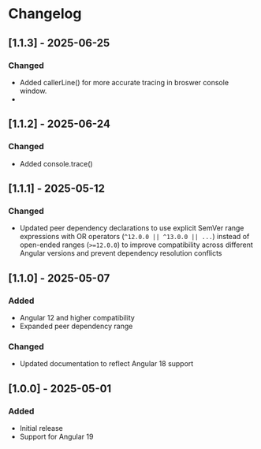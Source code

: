 # Changelog

## [1.1.3] - 2025-06-25

### Changed
- Added callerLine() for more accurate tracing in broswer console window.
- 
## [1.1.2] - 2025-06-24

### Changed
- Added console.trace()


## [1.1.1] - 2025-05-12

### Changed
- Updated peer dependency declarations to use explicit SemVer range expressions with OR operators (`^12.0.0 || ^13.0.0 || ...`) instead of open-ended ranges (`>=12.0.0`) to improve compatibility across different Angular versions and prevent dependency resolution conflicts

## [1.1.0] - 2025-05-07

### Added
- Angular 12 and higher compatibility
- Expanded peer dependency range

### Changed
- Updated documentation to reflect Angular 18 support

## [1.0.0] - 2025-05-01

### Added
- Initial release
- Support for Angular 19

